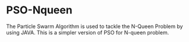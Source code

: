 # PSO-Nqueen
The Particle Swarm Algorithm is used to tackle the N-Queen Problem by using JAVA. This is a simpler version of PSO for N-queen problem. 
